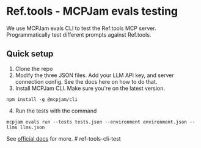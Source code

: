 # Ref.tools - MCPJam evals testing 

We use MCPJam evals CLI to test the Ref.tools MCP server. Programmatically test different prompts against Ref.tools. 

## Quick setup 
1. Clone the repo 
2. Modify the three JSON files. Add your LLM API key, and server connection config. See the docs here on how to do that. 
3. Install MCPJam CLI. Make sure you're on the latest version. 
```
npm install -g @mcpjam/cli
```
4. Run the tests with the command 

```
mcpjam evals run --tests tests.json --environment environment.json --llms llms.json
```

See [official docs](https://docs.mcpjam.com/evals/overview) for more. # ref-tools-cli-test
